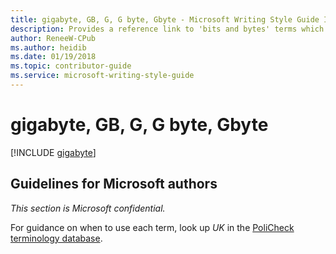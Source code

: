 ```yaml
---
title: gigabyte, GB, G, G byte, Gbyte - Microsoft Writing Style Guide Internal
description: Provides a reference link to 'bits and bytes' terms which includes 'gigabyte', 'GB', 'G', 'G byte', or 'Gbyte'.
author: ReneeW-CPub
ms.author: heidib
ms.date: 01/19/2018
ms.topic: contributor-guide
ms.service: microsoft-writing-style-guide
---
```


# gigabyte, GB, G, G byte, Gbyte

[!INCLUDE [gigabyte](~/../includes/gigabyte.md)]

## Guidelines for Microsoft authors

*This section is Microsoft confidential.*

For guidance on when to use each term, look up *UK* in the [PoliCheck terminology database](https://policheck.azurewebsites.net/Pages/DisplayTermDetails.aspx?LCID=9).